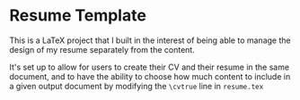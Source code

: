 # Resume Template

This is a LaTeX project that I built in the interest of being able to manage the design of my resume separately from the content.

It's set up to allow for users to create their CV and their resume in the same document, and to have the ability to choose how much content to include in a given output document by modifying the `\cvtrue` line in `resume.tex`
